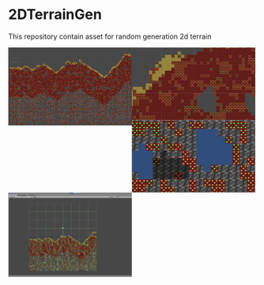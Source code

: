 # 2DTerrainGen
<p>This repository contain asset for random generation 2d terrain</p>
<img src="images/0.png" align="left" width="250">
<img src="images/1.png" align="left" width="250">
<img src="images/2.png" align="left" width="250">
<img src="images/3.png" align="left" width="250">
